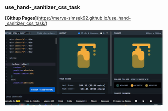 ### use_hand-_sanitizer_css_task
**[Githup Pages]**(https://merve-simsek92.github.io/use_hand-_sanitizer_css_task/)

![Screenshot](./image/IMG_20221112_143153.png)